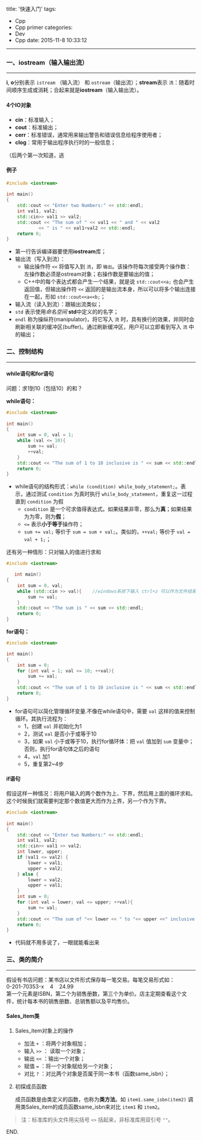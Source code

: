 title: '快速入门'
tags:
  - Cpp
  - Cpp primer
categories:
  - Dev
  - Cpp
date: 2015-11-8 10:33:12
---

### 一、iostream（输入输出流） ###
---

**i**, **o**分别表示 `istream` （输入流） 和 `ostream`（输出流）；**stream**表示 `流`：随着时间顺序生成或消耗；合起来就是**iostream**（输入输出流）。

<!-- more -->

#### 4个IO对象 ####

- **cin**：标准输入；
- **cout**：标准输出；
- **cerr**：标准错误，通常用来输出警告和错误信息给程序使用者；
- **clog**：常用于输出程序执行时的一般信息；

（后两个第一次知道，逃


#### 例子 ####

```C++
#include <iostream>
	
int main()
{
	std::cout << "Enter two Numbers:" << std::endl;
	int val1, val2;
	std::cin>> val1 >> val2;
	std::cout << "The sum of " << val1 << " and " << val2
			<< " is " << val1+val2 << std::endl;
	return 0;
}
```

- 第一行告诉编译器要使用**iostream**库；
- 输出流（写入到流）：
	- 输出操作符 `<<` 将值写入到 `流`，即 `输出`。该操作符每次接受两个操作数：左操作数必须是ostream对象；右操作数是要输出的值；
	- C++中的每个表达式都会产生一个结果，就是说 `std::cout<<a;` 也会产生返回值，但输出操作符 `<<` 返回的是输出流本身，所以可以将多个输出连接在一起，形如 `std::cout<<a<<b;`；
- 输入流（读入到流）：跟输出流类似；
- `std` 表示使用*命名空间* **std**中定义的的名字；
- `endl` 称为操纵符(manipulator)，将它写入 `流` 时，具有换行的效果，并同时会刷新相关联的缓冲区(buffer)。通过刷新缓冲区，用户可以立即看到写入 `流` 中的输出；

### 二、控制结构 ###
---

#### while语句和for语句 ####

问题：求1到10（包括10）的和？

**while语句：**

```C++
#include <iostream>
	
int main()
{
	int sum = 0, val = 1;
	while (val <= 10){
		sum += val;
		++val;
	}
	std::cout << "The sum of 1 to 10 inclusive is " << sum << std::endl;
	return 0;
}
```

- while语句的结构形式：`while (condition) while_body_statement;`。表示，通过测试 `condition` 为真时执行 `while_body_statement`，重复这一过程直到 `condition` 为假
	- `condition` 是一个可求值得表达式。如果结果非零，那么为**真**；如果结果为为零，则为**假**；
	- `<=` 表示**小于等于**操作符；
	- `sum += val;` 等价于 `sum = sum + val;`。类似的，`++val;` 等价于 `val = val + 1;`；

还有另一种情形：只对输入的值进行求和

```C++
#include <iostream>

   int main()
{
	int sum = 0, val;
	while (std::cin >> val){	//windows系统下输入 ctrl+z 可以作为文件结束符(end-of-file)
		sum += val;
	}
	std::cout << "The sum is " << sum << std::endl;
	return 0;
}
```

**for语句：**

```C++
#include <iostream>

int main()
{
	int sum = 0;
	for (int val = 1; val <= 10; ++val){
		sum += val;
	}
	std::cout << "The sum of 1 to 10 inclusive is " << sum << std::endl;
	return 0;
}
```

- for语句可以简化管理循环变量.不像在while语句中，需要 `val` 这样的值来控制循环。其执行流程为：
	- 1，创建 `val` 并初始化为1
	- 2，测试 `val` 是否小于或等于10
	- 3，如果 `val` 小于或等于10，执行for循环体：把 `val` 值加到 `sum` 变量中；否则，执行for语句体之后的语句
	- 4，`val` 加1
	- 5，重复第2~4步

#### if语句 ####

假设这样一种情况：将用户输入的两个数作为上、下界，然后用上面的循环求和。这个时候我们就需要判定那个数值更大而作为上界，另一个作为下界。

```C++
#include <iostream>
	
int main()
{
	std::cout << "Enter two Numbers:" << std::endl;
	int val1, val2;
	std::cin>> val1 >> val2;
	int lower, upper;
	if (val1 <= val2) {
		lower = val1;
		upper = val2;
	} else {
		lower = val2;
		upper = val1;
	}
	int sum = 0;
	for (int val = lower; val <= upper; ++val){
		sum += val;
	}
	std::cout << "The sum of "<< lower << " to "<< upper <<" inclusive is " << sum << std::endl;
	return 0;
}
```

- 代码就不用多说了，一眼就能看出来

### 三、类的简介 ###
---

假设有书店问题：某书店以文件形式保存每一笔交易。每笔交易形式如：<br/>0-201-70353-x&nbsp;&nbsp;&nbsp;&nbsp;4&nbsp;&nbsp;&nbsp;&nbsp;24.99<br/>第一个元素是ISBN，第二个为销售册数，第三个为单价。店主定期查看这个文件，统计每本书的销售册数、总销售额以及平均售价。

#### Sales_item类 ####

1. Sales_item对象上的操作
	- 加法 `+` ：将两个对象相加；
	- 输入 `>>` ： 读取一个对象；
	- 输出 `<<` ：输出一个对象；
	- 赋值 `=` ：将一个对象赋给另一个对象；
	- 对比 `?` ：对比两个对象是否属于同一本书（函数same_isbn）；

1. 初探成员函数

	成员函数是由类定义的函数，也称为**类方法**。如 `item1.same_isbn(item2)` 调用类Sales_item的成员函数same_isbn来对比 `item1` 和 `item2`。

> 注：标准库的头文件用尖括号 `<>` 括起来，非标准库用双引号 `""`。

END.